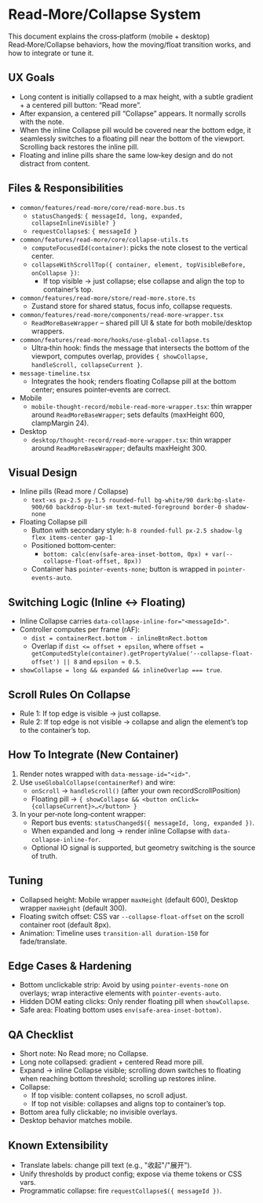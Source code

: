 # Read‑More/Collapse System

This document explains the cross‑platform (mobile + desktop) Read‑More/Collapse behaviors, how the moving/float transition works, and how to integrate or tune it.

## UX Goals
- Long content is initially collapsed to a max height, with a subtle gradient + a centered pill button: “Read more”.
- After expansion, a centered pill “Collapse” appears. It normally scrolls with the note.
- When the inline Collapse pill would be covered near the bottom edge, it seamlessly switches to a floating pill near the bottom of the viewport. Scrolling back restores the inline pill.
- Floating and inline pills share the same low‑key design and do not distract from content.

## Files & Responsibilities
- `common/features/read-more/core/read-more.bus.ts`
  - `statusChanged$`: `{ messageId, long, expanded, collapseInlineVisible? }`
  - `requestCollapse$`: `{ messageId }`
- `common/features/read-more/core/collapse-utils.ts`
  - `computeFocusedId(container)`: picks the note closest to the vertical center.
  - `collapseWithScrollTop({ container, element, topVisibleBefore, onCollapse })`:
    - If top visible → just collapse; else collapse and align the top to container’s top.
- `common/features/read-more/store/read-more.store.ts`
  - Zustand store for shared status, focus info, collapse requests.
- `common/features/read-more/components/read-more-wrapper.tsx`
  - `ReadMoreBaseWrapper` – shared pill UI & state for both mobile/desktop wrappers.
- `common/features/read-more/hooks/use-global-collapse.ts`
  - Ultra‑thin hook: finds the message that intersects the bottom of the viewport, computes overlap, provides `{ showCollapse, handleScroll, collapseCurrent }`.
- `message-timeline.tsx`
  - Integrates the hook; renders floating Collapse pill at the bottom center; ensures pointer‑events are correct.
- Mobile
  - `mobile-thought-record/mobile-read-more-wrapper.tsx`: thin wrapper around `ReadMoreBaseWrapper`; sets defaults (maxHeight 600, clampMargin 24).
- Desktop
  - `desktop/thought-record/read-more-wrapper.tsx`: thin wrapper around `ReadMoreBaseWrapper`; defaults maxHeight 300.

## Visual Design
- Inline pills (Read more / Collapse)
  - `text-xs px-2.5 py-1.5 rounded-full bg-white/90 dark:bg-slate-900/60 backdrop-blur-sm text-muted-foreground border-0 shadow-none`
- Floating Collapse pill
  - Button with secondary style: `h-8 rounded-full px-2.5 shadow-lg flex items-center gap-1`
  - Positioned bottom‑center:
    - `bottom: calc(env(safe-area-inset-bottom, 0px) + var(--collapse-float-offset, 8px))`
  - Container has `pointer-events-none`; button is wrapped in `pointer-events-auto`.

## Switching Logic (Inline ↔ Floating)
- Inline Collapse carries `data-collapse-inline-for="<messageId>"`.
- Controller computes per frame (rAF):
  - `dist = containerRect.bottom - inlineBtnRect.bottom`
  - Overlap if `dist <= offset + epsilon`, where `offset = getComputedStyle(container).getPropertyValue('--collapse-float-offset') || 8` and `epsilon ≈ 0.5`.
- `showCollapse = long && expanded && inlineOverlap === true`.

## Scroll Rules On Collapse
- Rule 1: If top edge is visible → just collapse.
- Rule 2: If top edge is not visible → collapse and align the element’s top to the container’s top.

## How To Integrate (New Container)
1. Render notes wrapped with `data-message-id="<id>"`.
2. Use `useGlobalCollapse(containerRef)` and wire:
   - `onScroll` → `handleScroll()` (after your own recordScrollPosition)
   - Floating pill → `{ showCollapse && <button onClick={collapseCurrent}>…</button> }`
3. In your per‑note long‑content wrapper:
   - Report bus events: `statusChanged$({ messageId, long, expanded })`.
   - When expanded and long → render inline Collapse with `data-collapse-inline-for`.
   - Optional IO signal is supported, but geometry switching is the source of truth.

## Tuning
- Collapsed height: Mobile wrapper `maxHeight` (default 600), Desktop wrapper `maxHeight` (default 300).
- Floating switch offset: CSS var `--collapse-float-offset` on the scroll container root (default 8px).
- Animation: Timeline uses `transition-all duration-150` for fade/translate.

## Edge Cases & Hardening
- Bottom unclickable strip: Avoid by using `pointer-events-none` on overlays; wrap interactive elements with `pointer-events-auto`.
- Hidden DOM eating clicks: Only render floating pill when `showCollapse`.
- Safe area: Floating bottom uses `env(safe-area-inset-bottom)`.

## QA Checklist
- Short note: No Read more; no Collapse.
- Long note collapsed: gradient + centered Read more pill.
- Expand → inline Collapse visible; scrolling down switches to floating when reaching bottom threshold; scrolling up restores inline.
- Collapse:
  - If top visible: content collapses, no scroll adjust.
  - If top not visible: collapses and aligns top to container’s top.
- Bottom area fully clickable; no invisible overlays.
- Desktop behavior matches mobile.

## Known Extensibility
- Translate labels: change pill text (e.g., "收起"/"展开").
- Unify thresholds by product config; expose via theme tokens or CSS vars.
- Programmatic collapse: fire `requestCollapse$({ messageId })`.
